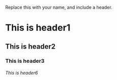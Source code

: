 Replace this with your name, and include a header.
# This is header1
## This is header2
### This is header3
###### This is header6
